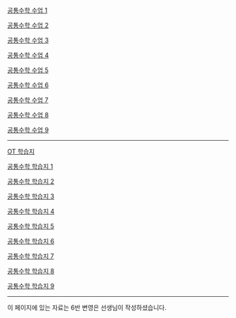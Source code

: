 
<a href="/pdf/2025/공통수학%20수업 1.pdf">공통수학 수업 1</a>

<a href="/pdf/2025/공통수학%20수업 2.pdf">공통수학 수업 2</a>

<a href="/pdf/2025/공통수학%20수업 3.pdf">공통수학 수업 3</a>

<a href="/pdf/2025/공통수학%20수업 4.pdf">공통수학 수업 4</a>

<a href="/pdf/2025/공통수학%20수업 5.pdf">공통수학 수업 5</a>

<a href="/pdf/2025/공통수학%20수업 6.pdf">공통수학 수업 6</a>

<a href="/pdf/2025/공통수학%20수업 7.pdf">공통수학 수업 7</a>

<a href="/pdf/2025/공통수학%20수업 8.pdf">공통수학 수업 8</a>

<a href="/pdf/2025/공통수학%20수업 9.pdf">공통수학 수업 9</a>

---

<a href="/pdf/2025/OT%20학습지.pdf">OT 학습지</a>

<a href="/pdf/2025/공통수학%20학습지 1.pdf">공통수학 학습지 1</a>

<a href="/pdf/2025/공통수학%20학습지 2.pdf">공통수학 학습지 2</a>

<a href="/pdf/2025/공통수학%20학습지 3.pdf">공통수학 학습지 3</a>

<a href="/pdf/2025/공통수학%20학습지 4.pdf">공통수학 학습지 4</a>

<a href="/pdf/2025/공통수학%20학습지 5.pdf">공통수학 학습지 5</a>

<a href="/pdf/2025/공통수학%20학습지 6.pdf">공통수학 학습지 6</a>

<a href="/pdf/2025/공통수학%20학습지 7.pdf">공통수학 학습지 7</a>

<a href="/pdf/2025/공통수학%20학습지 8.pdf">공통수학 학습지 8</a>

<a href="/pdf/2025/공통수학%20학습지 9.pdf">공통수학 학습지 9</a>

---

이 페이지에 있는 자료는 6반 변영은 선생님이 작성하셨습니다. 